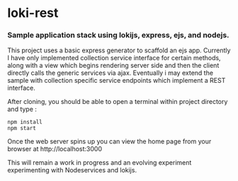 # loki-rest

### Sample application stack using lokijs, express, ejs, and nodejs.


This project uses a basic express generator to scaffold an ejs app.  Currently I have only implemented collection service interface for certain methods, along with a view which begins rendering server side and then the client directly calls the generic services via ajax.  Eventually i may extend the sample with collection specific service endpoints which implement a REST interface.

After cloning, you should be able to open a terminal within project directory and type :
```
npm install
npm start
```
Once the web server spins up you can view the home page from your browser at http://localhost:3000

This will remain a work in progress and an evolving experiment experimenting with Nodeservices and lokijs.
